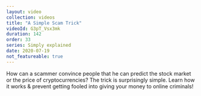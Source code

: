```yaml
---
layout: video
collection: videos
title: "A Simple Scam Trick"
videoId: G3pT_Vsx3mk
duration: 142
order: 33
series: Simply explained
date: 2020-07-19
not_featureable: true
---
```


How can a scammer convince people that he can predict the stock market or the price of cryptocurrencies? The trick is surprisingly simple. Learn how it works & prevent getting fooled into giving your money to online criminals! 
